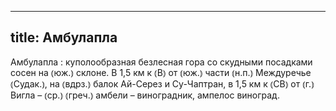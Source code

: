 
---
title: Амбулапла
---
Амбулапла
: куполообразная безлесная гора со скудными посадками сосен на ⦅юж.⦆ склоне. В 1,5 км к ⦅В⦆ от ⦅юж.⦆ части ⦅н.п.⦆ Междуречье ⦅Судак.⦆, на ⦅вдрз.⦆ балок Ай-Серез и Су-Чаптран, в 1,5 км к ⦅СВ⦆ от ⦅г.⦆ Вигла – ⦅ср.⦆ ⦅греч.⦆ амбели – виноградник, ампелос виноград.
